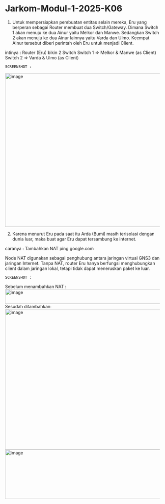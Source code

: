 ﻿# Jarkom-Modul-1-2025-K06
1. Untuk mempersiapkan pembuatan entitas selain mereka, Eru yang berperan sebagai Router membuat dua Switch/Gateway. Dimana Switch 1 akan menuju ke dua Ainur yaitu Melkor dan Manwe. Sedangkan Switch 2 akan menuju ke dua Ainur lainnya yaitu Varda dan Ulmo. Keempat Ainur tersebut diberi perintah oleh Eru untuk menjadi Client.

intinya : 
Router (Eru) bikin 2 Switch
Switch 1 => Melkor & Manwe (as Client)
Switch 2 => Varda & Ulmo (as Client)

	SCREENSHOT : 

<img width="749" height="501" alt="image" src="https://github.com/user-attachments/assets/962767f2-dd7e-4d71-a08f-8bac84ffff9f" />


2. Karena menurut Eru pada saat itu Arda (Bumi) masih terisolasi dengan dunia luar, maka buat agar Eru dapat tersambung ke internet.

caranya : 
	Tambahkan NAT
	ping google.com

Node NAT digunakan sebagai penghubung antara jaringan virtual GNS3 dan jaringan Internet. Tanpa NAT, router Eru hanya berfungsi menghubungkan client dalam jaringan lokal, tetapi tidak dapat meneruskan paket ke luar.

	SCREENSHOT : 
Sebelum menambahkan NAT : 
<img width="711" height="48" alt="image" src="https://github.com/user-attachments/assets/027e3c63-c9a2-42de-8b1c-60e17293b446" />  
Sesudah ditambahkan:  
<img width="628" height="458" alt="image" src="https://github.com/user-attachments/assets/f5683653-35cc-4bb8-b398-62c3f9b16a4d" />  
<img width="802" height="161" alt="image" src="https://github.com/user-attachments/assets/931c63d5-64ec-4fcb-8869-104eec214794" />












